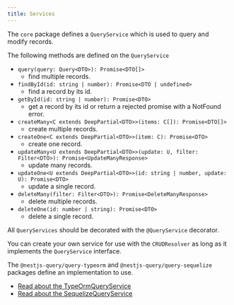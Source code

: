 ```yaml
---
title: Services
---
```


The `core` package defines a `QueryService` which is used to query and modify records.

The following methods are defined on the `QueryService`

* `query(query: Query<DTO>): Promise<DTO[]>`
  * find multiple records.
* `findById(id: string | number): Promise<DTO | undefined>`
  * find a record by its id.
* `getById(id: string | number): Promise<DTO>`
  * get a record by its id or return a rejected promise with a NotFound error.
* `createMany<C extends DeepPartial<DTO>>(items: C[]): Promise<DTO[]>`
  * create multiple records.
* `createOne<C extends DeepPartial<DTO>>(item: C): Promise<DTO>`
  * create one record.
* `updateMany<U extends DeepPartial<DTO>>(update: U, filter: Filter<DTO>): Promise<UpdateManyResponse>`
  * update many records.
* `updateOne<U extends DeepPartial<DTO>>(id: string | number, update: U): Promise<DTO>`
  * update a single record.
* `deleteMany(filter: Filter<DTO>): Promise<DeleteManyResponse>`
  * delete multiple records.
* `deleteOne(id: number | string): Promise<DTO>`
  * delete a single record.

All `QueryServices` should be decorated with the `@QueryService` decorator.

You can create your own service for use with the `CRUDResolver` as long as it implements the `QueryService` interface.

The `@nestjs-query/query-typeorm` and `@nestjs-query/query-sequelize` packages define an implementation to use.
* [Read about the TypeOrmQueryService](../typeorm/usage)
* [Read about the SequelizeQueryService](../sequelize/usage)
